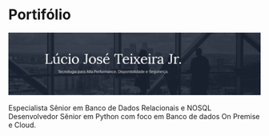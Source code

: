# Portifólio
<p align="Left">
<img src='https://github.com/luciotravassos/Portifolio/blob/main/ti.jpg'>
 </p>

Especialista Sênior em Banco de Dados Relacionais e NOSQL
Desenvolvedor Sênior em Python com foco em Banco de dados On Premise e Cloud.
